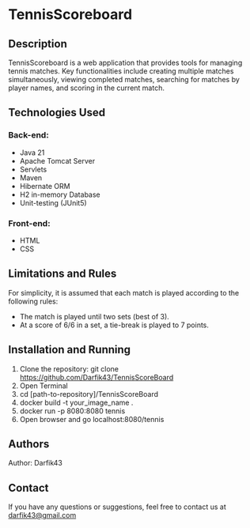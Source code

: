 # TennisScoreboard

## Description

TennisScoreboard is a web application that provides tools for managing tennis matches. Key functionalities include creating multiple matches simultaneously, viewing completed matches, searching for matches by player names, and scoring in the current match.

## Technologies Used

### Back-end:
- Java 21
- Apache Tomcat Server
- Servlets
- Maven
- Hibernate ORM
- H2 in-memory Database
- Unit-testing (JUnit5)

### Front-end:
- HTML
- CSS

## Limitations and Rules

For simplicity, it is assumed that each match is played according to the following rules:
- The match is played until two sets (best of 3).
- At a score of 6/6 in a set, a tie-break is played to 7 points.

## Installation and Running

1. Clone the repository:
git clone https://github.com/Darfik43/TennisScoreBoard
2. Open Terminal
3. cd [path-to-repository]/TennisScoreBoard
4. docker build -t your_image_name .
5. docker run -p 8080:8080 tennis
6. Open browser and go localhost:8080/tennis
   


## Authors

Author: Darfik43

## Contact

If you have any questions or suggestions, feel free to contact us at darfik43@gmail.com
